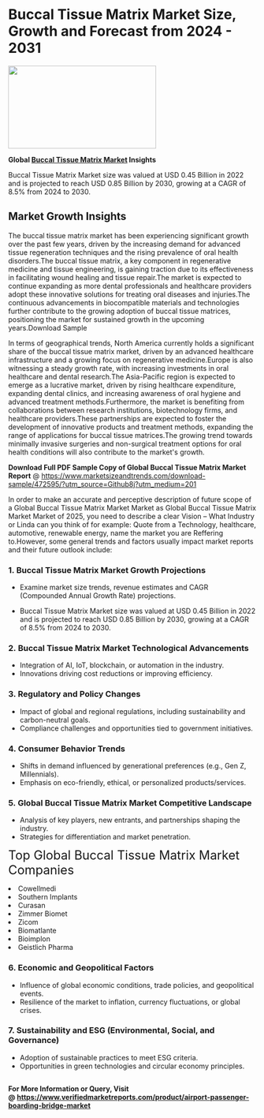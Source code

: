 <H1>Buccal Tissue Matrix Market Size, Growth and Forecast from 2024 - 2031</H1><img class="aligncenter size-medium wp-image-584254" src="https://thirdeyenews.in/wp-content/uploads/2024/09/Global-Market-Research-300x168.jpeg" alt="" width="300" height="168" /><p><strong>Global&nbsp;<a href="https://www.marketsizeandtrends.com/download-sample/472595/?utm_source=Github8j?utm_medium=201">Buccal Tissue Matrix Market</a> Insights</strong></p><p>Buccal Tissue Matrix Market size was valued at USD 0.45 Billion in 2022 and is projected to reach USD 0.85 Billion by 2030, growing at a CAGR of 8.5% from 2024 to 2030.</p><p><h2>Market Growth Insights</h2> <p>The buccal tissue matrix market has been experiencing significant growth over the past few years, driven by the increasing demand for advanced tissue regeneration techniques and the rising prevalence of oral health disorders.The buccal tissue matrix, a key component in regenerative medicine and tissue engineering, is gaining traction due to its effectiveness in facilitating wound healing and tissue repair.The market is expected to continue expanding as more dental professionals and healthcare providers adopt these innovative solutions for treating oral diseases and injuries.The continuous advancements in biocompatible materials and technologies further contribute to the growing adoption of buccal tissue matrices, positioning the market for sustained growth in the upcoming years.Download Sample</p> <p>In terms of geographical trends, North America currently holds a significant share of the buccal tissue matrix market, driven by an advanced healthcare infrastructure and a growing focus on regenerative medicine.Europe is also witnessing a steady growth rate, with increasing investments in oral healthcare and dental research.The Asia-Pacific region is expected to emerge as a lucrative market, driven by rising healthcare expenditure, expanding dental clinics, and increasing awareness of oral hygiene and advanced treatment methods.Furthermore, the market is benefiting from collaborations between research institutions, biotechnology firms, and healthcare providers.These partnerships are expected to foster the development of innovative products and treatment methods, expanding the range of applications for buccal tissue matrices.The growing trend towards minimally invasive surgeries and non-surgical treatment options for oral health conditions will also contribute to the market's growth.</p><p><span class=""><strong>Download Full PDF Sample Copy of Global Buccal Tissue Matrix Market Report</strong> @ <a href="https://www.marketsizeandtrends.com/download-sample/472595/?utm_source=Github8j?utm_medium=201" target="_blank">https://www.marketsizeandtrends.com/download-sample/472595/?utm_source=Github8j?utm_medium=201</a></span></p><p>In order to make an accurate and perceptive description of future scope of a Global&nbsp;Buccal Tissue Matrix Market Market as Global&nbsp;Buccal Tissue Matrix Market Market of 2025, you need to describe a clear Vision &ndash; What Industry or Linda can you think of for example: Quote from a Technology, healthcare, automotive, renewable energy, name the market you are Reffering to.However, some general trends and factors usually impact market reports and their future outlook include:</p><h3>1.&nbsp;<strong>Buccal Tissue Matrix Market Growth Projections</strong></h3><ul><li>Examine market size trends, revenue estimates and CAGR (Compounded Annual Growth Rate) projections.</li><li><p>Buccal Tissue Matrix Market size was valued at USD 0.45 Billion in 2022 and is projected to reach USD 0.85 Billion by 2030, growing at a CAGR of 8.5% from 2024 to 2030.</p></li></ul><h3>2.&nbsp;<strong>Buccal Tissue Matrix Market Technological Advancements</strong></h3><ul><li>Integration of AI, IoT, blockchain, or automation in the industry.</li><li>Innovations driving cost reductions or improving efficiency.</li></ul><h3>3.&nbsp;<strong>Regulatory and Policy Changes</strong></h3><ul><li>Impact of global and regional regulations, including sustainability and carbon-neutral goals.</li><li>Compliance challenges and opportunities tied to government initiatives.</li></ul><h3>4.&nbsp;<strong>Consumer Behavior Trends</strong></h3><ul><li>Shifts in demand influenced by generational preferences (e.g., Gen Z, Millennials).</li><li>Emphasis on eco-friendly, ethical, or personalized products/services.</li></ul><h3>5.&nbsp;<strong>Global Buccal Tissue Matrix Market Competitive Landscape</strong></h3><ul><li>Analysis of key players, new entrants, and partnerships shaping the industry.</li><li>Strategies for differentiation and market penetration.</li></ul><p data-pm-slice="1 1 []"><span style="color: inherit; font-family: inherit; font-size: 25px;">Top Global Buccal Tissue Matrix Market Companies</span></p><div class="" data-test-id=""><p><li>Cowellmedi</li><li> Southern Implants</li><li> Curasan</li><li> Zimmer Biomet</li><li> Zicom</li><li> Biomatlante</li><li> Bioimplon</li><li> Geistlich Pharma</li></p></div><h3>6.&nbsp;<strong>Economic and Geopolitical Factors</strong></h3><ul><li>Influence of global economic conditions, trade policies, and geopolitical events.</li><li>Resilience of the market to inflation, currency fluctuations, or global crises.</li></ul><h3>7.&nbsp;<strong>Sustainability and ESG (Environmental, Social, and Governance)</strong></h3><ul><li>Adoption of sustainable practices to meet ESG criteria.</li><li>Opportunities in green technologies and circular economy principles.</li></ul><h2><strong style="font-size: 14px;">For More Information or Query, Visit @&nbsp;</strong><a style="background-color: #ffffff; font-size: 14px;" href="https://www.marketsizeandtrends.com/report/buccal-tissue-matrix-market/" target="_blank">https://www.verifiedmarketreports.com/product/airport-passenger-boarding-bridge-market</a></h2>